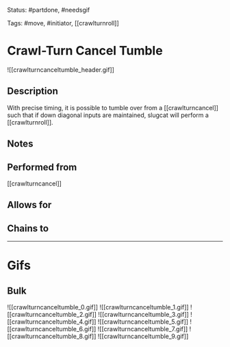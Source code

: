 Status: #partdone, #needsgif 

Tags: #move, #initiator, [[crawlturnroll]]

# Crawl-Turn Cancel Tumble
![[crawlturncanceltumble_header.gif]]
## Description
With precise timing, it is possible to tumble over from a [[crawlturncancel]] such that if down diagonal inputs are maintained, slugcat will perform a [[crawlturnroll]].

## Notes


## Performed from
[[crawlturncancel]]

## Allows for


## Chains to


___
# Gifs
## Bulk
![[crawlturncanceltumble_0.gif]]
![[crawlturncanceltumble_1.gif]]
![[crawlturncanceltumble_2.gif]]
![[crawlturncanceltumble_3.gif]]
![[crawlturncanceltumble_4.gif]]
![[crawlturncanceltumble_5.gif]]
![[crawlturncanceltumble_6.gif]]
![[crawlturncanceltumble_7.gif]]
![[crawlturncanceltumble_8.gif]]
![[crawlturncanceltumble_9.gif]]